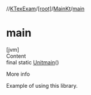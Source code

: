 //[KTexExam](../../../index.md)/[[root]](../index.md)/[MainKt](index.md)/[main](main.md)



# main  
[jvm]  
Content  
final static [Unit](https://kotlinlang.org/api/latest/jvm/stdlib/kotlin/-unit/index.html)[main](main.md)()  
  
More info  


Example of using this library.

  



